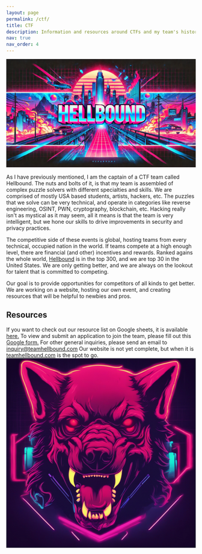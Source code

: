 ```yaml
---
layout: page
permalink: /ctf/
title: CTF
description: Information and resources around CTFs and my team's history!
nav: true
nav_order: 4
---
```

<img src="/assets/img/Banner.jpg" alt="Banner" style="width:892px;">

As I have previously mentioned, I am the captain of a CTF team called Hellbound. The nuts and bolts of it, is that my team is assembled of complex puzzle solvers with different specialties and skills. We are comprised of mostly USA based students, artists, hackers, etc. The puzzles that we solve can be very technical, and operate in categories like reverse engineering, OSINT, PWN, cryptography, blockchain, etc. Hacking really isn't as mystical as it may seem, all it means is that the team is very intelligent, but we hone our skills to drive improvements in security and privacy practices.

The competitive side of these events is global, hosting teams from every technical, occupied nation in the world. If teams compete at a high enough level, there are financial (and other) incentives and rewards. Ranked agains the whole world, <a href="https://ctftime.org/team/243673">Hellbound</a> is in the top 300, and we are top 30 in the United States. We are only getting better, and we are always on the lookout for talent that is committed to competing.

Our goal is to provide opportunities for competitors of all kinds to get better. We are working on a website, hosting our own event, and creating resources that will be helpful to newbies and pros. 

<h2>Resources</h2>
If you want to check out our resource list on Google sheets, it is available <a href="https://docs.google.com/spreadsheets/d/1Jm-VsO2xZABC5zkOwncXBkAF6CAlQk8m_2L8V6owMiI/edit?usp=sharing">here.</a>
To view and submit an application to join the team, please fill out this <a href="https://docs.google.com/forms/d/e/1FAIpQLSeCrJSS5Nyfw7MVfrNEewPp75Muyar1T7ikdZZ_NEMtXRbyCw/viewform?usp=sf_link">Google form.</a>
For other general inquiries, please send an email to <a href="emailto:inquiry@teamhellbound.com">inquiry@teamhellbound.com</a>
Our website is not yet complete, but when it is <a href="https://teamhellbound.com">teamhellbound.com</a> is the spot to go.

<img align=center src="/assets/img/Hellhound.jpg" alt="Hellhound">
